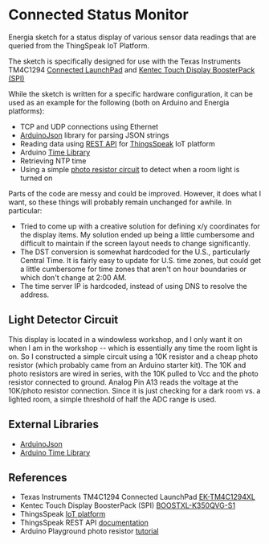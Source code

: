 Connected Status Monitor
========================

Energia sketch for a status display of various sensor data readings that are queried from the ThingSpeak IoT Platform.

The sketch is specifically designed for use with the Texas Instruments TM4C1294 [Connected LaunchPad][1] and [Kentec Touch Display BoosterPack (SPI)][2]

While the sketch is written for a specific hardware configuration, it can be used as an example for the following (both on Arduino and Energia platforms):
- TCP and UDP connections using Ethernet
- [ArduinoJson][3] library for parsing JSON strings
- Reading data using [REST API][4] for [ThingsSpeak][6] IoT platform
- Arduino [Time Library][5]
- Retrieving NTP time
- Using a simple [photo resistor circuit][7] to detect when a room light is turned on

Parts of the code are messy and could be improved. However, it does what I want, so these things will probably remain unchanged for awhile. In particular:
- Tried to come up with a creative solution for defining x/y coordinates for the display items. My solution ended up being a little cumbersome and difficult to maintain if the screen layout needs to change significantly.
- The DST conversion is somewhat hardcoded for the U.S., particularly Central Time. It is fairly easy to update for U.S. time zones, but could get a little cumbersome for time zones that aren't on hour boundaries or which don't change at 2:00 AM.
- The time server IP is hardcoded, instead of using DNS to resolve the address.

## Light Detector Circuit ##
This display is located in a windowless workshop, and I only want it on when I am in the workshop -- which is essentially any time the room light is on. So I constructed a simple circuit using a 10K resistor and a cheap photo resistor (which probably came from an Arduino starter kit). The 10K and photo resistors are wired in series, with the 10K pulled to Vcc and the photo resistor connected to ground. Analog Pin A13 reads the voltage at the 10K/photo resistor connection. Since it is just checking for a dark room vs. a lighted room, a simple threshold of half the ADC range is used. 

## External Libraries ##
* [ArduinoJson][3]
* [Arduino Time Library][5]

## References ##
* Texas Instruments TM4C1294 Connected LaunchPad [EK-TM4C1294XL][1]
* Kentec Touch Display BoosterPack (SPI) [BOOSTXL-K350QVG-S1][2]
* ThingsSpeak [IoT platform][6]
* ThingsSpeak REST API [documentation][4]
* Arduino Playground photo resistor [tutorial][7]

[1]: http://www.ti.com/tool/EK-TM4C1294XL
[2]: http://www.ti.com/tool/boostxl-k350qvg-s1
[3]: https://arduinojson.org/
[4]: https://www.mathworks.com/help/thingspeak/read-data-from-channel.html
[5]: https://github.com/PaulStoffregen/Time
[6]: https://thingspeak.com/
[7]: https://playground.arduino.cc/Learning/PhotoResistor
